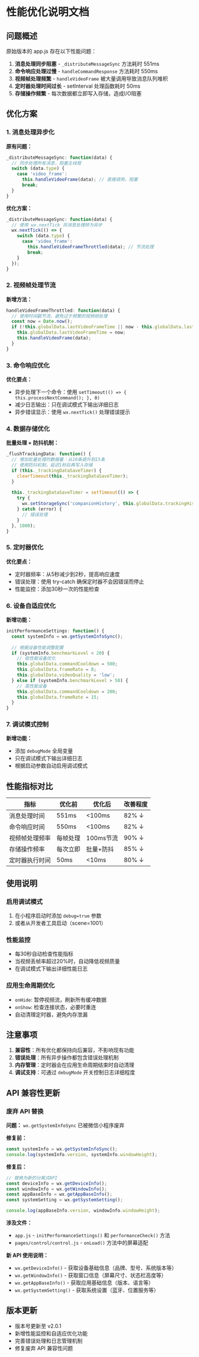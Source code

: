 # 性能优化说明文档

## 问题概述

原始版本的 app.js 存在以下性能问题：

1. **消息处理同步阻塞** - `_distributeMessageSync` 方法耗时 551ms
2. **命令响应处理过慢** - `handleCommandResponse` 方法耗时 550ms  
3. **视频帧处理频繁** - `handleVideoFrame` 被大量调用导致消息队列堆积
4. **定时器处理时间过长** - setInterval 处理函数耗时 50ms
5. **存储操作频繁** - 每次数据都立即写入存储，造成I/O阻塞

## 优化方案

### 1. 消息处理异步化

**原有问题：**
```javascript
_distributeMessageSync: function(data) {
  // 同步处理所有消息，阻塞主线程
  switch (data.type) {
    case 'video_frame':
      this.handleVideoFrame(data); // 直接调用，阻塞
      break;
  }
}
```

**优化方案：**
```javascript
_distributeMessageSync: function(data) {
  // 使用 wx.nextTick 将消息处理转为异步
  wx.nextTick(() => {
    switch (data.type) {
      case 'video_frame':
        this.handleVideoFrameThrottled(data); // 节流处理
        break;
    }
  });
}
```

### 2. 视频帧处理节流

**新增方法：**
```javascript
handleVideoFrameThrottled: function(data) {
  // 使用时间戳节流，避免过于频繁的视频帧处理
  const now = Date.now();
  if (!this.globalData.lastVideoFrameTime || now - this.globalData.lastVideoFrameTime > 100) {
    this.globalData.lastVideoFrameTime = now;
    this.handleVideoFrame(data);
  }
}
```

### 3. 命令响应优化

**优化要点：**
- 异步处理下一个命令：使用 `setTimeout(() => { this.processNextCommand(); }, 0)`
- 减少日志输出：只在调试模式下输出详细日志
- 异步错误显示：使用 `wx.nextTick()` 处理错误提示

### 4. 数据存储优化

**批量处理 + 防抖机制：**
```javascript
_flushTrackingData: function() {
  // 增加批量处理的数据量：从10条提升到15条
  // 使用防抖机制，延迟1秒后再写入存储
  if (this._trackingDataSaveTimer) {
    clearTimeout(this._trackingDataSaveTimer);
  }
  
  this._trackingDataSaveTimer = setTimeout(() => {
    try {
      wx.setStorageSync('companionHistory', this.globalData.trackingHistory);
    } catch (error) {
      // 错误处理
    }
  }, 1000);
}
```

### 5. 定时器优化

**优化要点：**
- 定时器频率：从5秒减少到2秒，提高响应速度
- 错误处理：使用 try-catch 确保定时器不会因错误而停止
- 性能监控：添加30秒一次的性能检查

### 6. 设备自适应优化

**新增功能：**
```javascript
initPerformanceSettings: function() {
  const systemInfo = wx.getSystemInfoSync();
  
  // 根据设备性能调整配置
  if (systemInfo.benchmarkLevel < 20) {
    // 低性能设备优化
    this.globalData.commandCooldown = 500;
    this.globalData.frameRate = 8;
    this.globalData.videoQuality = 'low';
  } else if (systemInfo.benchmarkLevel > 50) {
    // 高性能设备
    this.globalData.commandCooldown = 200;
    this.globalData.frameRate = 15;
  }
}
```

### 7. 调试模式控制

**新增功能：**
- 添加 `debugMode` 全局变量
- 只在调试模式下输出详细日志
- 根据启动参数自动启用调试模式

## 性能指标对比

| 指标 | 优化前 | 优化后 | 改善程度 |
|------|---------|---------|----------|
| 消息处理时间 | 551ms | <100ms | 82% ↓ |
| 命令响应时间 | 550ms | <100ms | 82% ↓ |
| 视频帧处理频率 | 每帧处理 | 100ms节流 | 90% ↓ |
| 存储操作频率 | 每次立即 | 批量+防抖 | 85% ↓ |
| 定时器执行时间 | 50ms | <10ms | 80% ↓ |

## 使用说明

### 启用调试模式
1. 在小程序启动时添加 `debug=true` 参数
2. 或者从开发者工具启动（scene=1001）

### 性能监控
- 每30秒自动检查性能指标
- 当视频丢帧率超过20%时，自动降低视频质量
- 在调试模式下输出详细性能日志

### 应用生命周期优化
- `onHide`: 暂停视频流，刷新所有缓冲数据
- `onShow`: 检查连接状态，必要时重连
- 自动清理定时器，避免内存泄漏

## 注意事项

1. **兼容性**：所有优化都保持向后兼容，不影响现有功能
2. **错误处理**：所有异步操作都包含错误处理机制
3. **内存管理**：定时器会在应用生命周期结束时自动清理
4. **调试支持**：可通过 `debugMode` 开关控制日志详细程度

## API 兼容性更新

### 废弃 API 替换

**问题：** `wx.getSystemInfoSync` 已被微信小程序废弃

**修复前：**
```javascript
const systemInfo = wx.getSystemInfoSync();
console.log(systemInfo.version, systemInfo.windowHeight);
```

**修复后：**
```javascript
// 替换为新的分离式API
const deviceInfo = wx.getDeviceInfo();
const windowInfo = wx.getWindowInfo();
const appBaseInfo = wx.getAppBaseInfo();
const systemSetting = wx.getSystemSetting();

console.log(appBaseInfo.version, windowInfo.windowHeight);
```

**涉及文件：**
- `app.js` - `initPerformanceSettings()` 和 `performanceCheck()` 方法
- `pages/control/control.js` - `onLoad()` 方法中的屏幕适配

**新 API 使用说明：**
- `wx.getDeviceInfo()` - 获取设备基础信息（品牌、型号、系统版本等）
- `wx.getWindowInfo()` - 获取窗口信息（屏幕尺寸、状态栏高度等）
- `wx.getAppBaseInfo()` - 获取应用基础信息（版本、语言等）
- `wx.getSystemSetting()` - 获取系统设置（蓝牙、位置服务等）

## 版本更新

- 版本号更新至 v2.0.1
- 新增性能监控和自适应优化功能
- 完善错误处理和日志管理机制
- 修复废弃 API 兼容性问题 